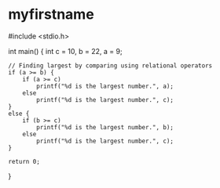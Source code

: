 # myfirstname
#include <stdio.h>

int main()
{
    int c = 10, b = 22, a = 9;

    // Finding largest by comparing using relational operators
    if (a >= b) {
        if (a >= c)
            printf("%d is the largest number.", a);
        else
            printf("%d is the largest number.", c);
    }
    else {
        if (b >= c)
            printf("%d is the largest number.", b);
        else
            printf("%d is the largest number.", c);
    }

    return 0;
}
